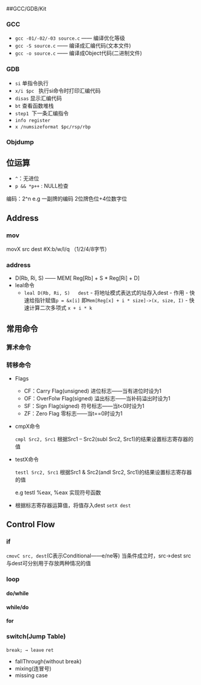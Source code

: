##GCC/GDB/Kit
### GCC
- `gcc -01/-02/-03 source.c`  —— 编译优化等级
- `gcc -S source.c` —— 编译成汇编代码(文本文件)
- `gcc -o source.c` —— 编译成Object代码(二进制文件)

### GDB 
- `si`              单指令执行
- `x/i $pc`     执行si命令时打印汇编代码
- `disas`        显示汇编代码
- `bt`             查看函数堆栈
- `step1`       下一条汇编指令
- `info register`
- `x /numsizeformat $pc/rsp/rbp`  
### Objdump

## 位运算
- `^`：无进位
- `p && *p++` : NULL检查

编码：2^n  e.g 一副牌的编码 2位牌色位+4位数字位

## Address
### mov
movX  src dest  #X:b/w/l/q （1/2/4/8字节）
### address
- D(Rb, Ri, S) —— MEM[ Reg[Rb] + S * Reg[Ri] + D]
- leal命令
  - `leal D(Rb, Ri, S)   dest`
        - 将地址模式表达式的址存入dest
        - 作用
            - 快速给指针赋值`p = &x[i]` 即`Mem[Reg[x] + i * size]->(x, size, I)`
            - 快速计算二次多项式 `x + i * k`


## 常用命令
### 算术命令
### 转移命令
- Flags
    - CF：Carry Flag(unsigned)    进位标志——当有进位时设为1
    - OF：OverFolw Flag(signed) 溢出标志——当补码溢出时设为1
    - SF：Sign Flag(signed)           符号标志——当t<0时设为1
    - ZF：Zero Flag                        零标志——当t==0时设为1
- cmpX命令

    `cmpl Src2, Src1`
      根据Src1 – Src2(subl Src2, Src1)的结果设置标志寄存器的值
- testX命令

    `testl Src2, Src1`
      根据Src1 & Src2(andl Src2, Src1)的结果设置标志寄存器的值

    e.g testl %eax, %eax 实现符号函数
- 根据标志寄存器运算值，将值存入dest
    `setX dest`

## Control Flow
### if
`cmovC src, dest`(C表示Conditional——e/ne等)
    当条件成立时，src->dest  src与dest可分别用于存放两种情况的值

### loop
#### do/while
#### while/do
#### for

### switch(**Jump Table**)

`break; → leave`
              `ret`
- fallThrough(without break)
- mixing(连冒号)
- missing case